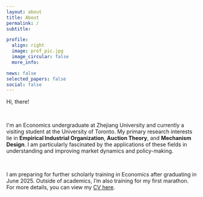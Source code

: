 ```yaml
---
layout: about
title: About
permalink: /
subtitle: 

profile:
  align: right
  image: prof_pic.jpg
  image_circular: false
  more_info: 

news: false
selected_papers: false
social: false
---
```

Hi, there!

<br>

I'm an Economics undergraduate at Zhejiang University and currently a visiting student at the University of Toronto. My primary research interests lie in **Empirical Industrial Organization**, **Auction Theory**, and **Mechanism Design**. I am particularly fascinated by the applications of these fields in understanding and improving market dynamics and policy-making.

<br>

I am preparing for further scholarly training in Economics after graduating in June 2025. Outside of academics, I’m also training for my first marathon. For more details, you can view my [CV here](assets/pdf/cv-myy-Oct27.pdf).
